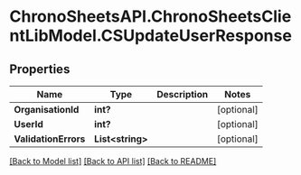 # ChronoSheetsAPI.ChronoSheetsClientLibModel.CSUpdateUserResponse
## Properties

Name | Type | Description | Notes
------------ | ------------- | ------------- | -------------
**OrganisationId** | **int?** |  | [optional] 
**UserId** | **int?** |  | [optional] 
**ValidationErrors** | **List&lt;string&gt;** |  | [optional] 

[[Back to Model list]](../README.md#documentation-for-models) [[Back to API list]](../README.md#documentation-for-api-endpoints) [[Back to README]](../README.md)

